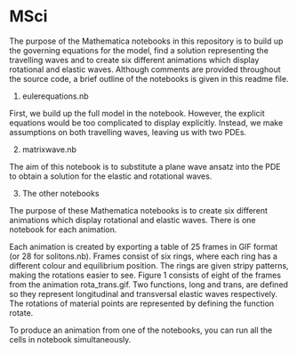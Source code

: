 # MSci

The purpose of the Mathematica notebooks in this repository is to build up the governing equations for the model, find a solution representing the travelling waves and to create six different animations which display rotational and elastic waves. Although comments are provided throughout the source code, a brief outline of the notebooks is given in this readme file.

1) eulerequations.nb

First, we build up the full model in the notebook. However, the explicit equations would be too complicated to display explicitly. Instead, we make assumptions on both travelling waves, leaving us with two PDEs.

2) matrixwave.nb

The aim of this notebook is to substitute a plane wave ansatz into the PDE to obtain a solution for the elastic and rotational waves.

3) The other notebooks

The purpose of these Mathematica notebooks is to create six different animations which display rotational and elastic waves. There is one notebook for each animation.

Each animation is created by exporting a table of 25 frames in GIF format (or 28 for solitons.nb). Frames consist of six rings, where each ring has a different colour and equilibrium position. The rings are given stripy patterns, making the rotations easier to see. Figure 1 consists of eight of the frames from the animation rota_trans.gif.
Two functions, long and trans, are defined so they represent longitudinal and transversal elastic waves respectively. The rotations of material points are represented by defining the function rotate.

To produce an animation from one of the notebooks, you can run all the cells in notebook simultaneously.
